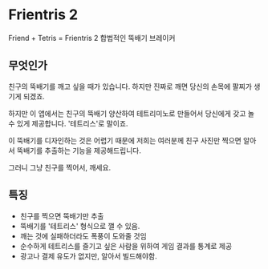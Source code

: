 # Frientris 2

Friend + Tetris = Frientris 2
합법적인 뚝배기 브레이커

## 무엇인가

친구의 뚝배기를 깨고 싶을 때가 있습니다. 하지만 진짜로 깨면 당신의 손목에 팔찌가 생기게 되겠죠.

하지만 이 앱에서는 친구의 뚝배기 양산하여 테트리미노로 만들어서 당신에게 갖고 놀 수 있게 제공합니다. '테트리스'로 말이죠.

이 뚝배기를 디자인하는 것은 어렵기 때문에 저희는 여러분께 친구 사진만 찍으면 알아서 뚝배기를 추출하는 기능을 제공해드립니다.

그러니 그냥 친구를 찍어서, 깨세요.

## 특징

* 친구를 찍으면 뚝배기만 추출
* 뚝배기를 '테트리스' 형식으로 깰 수 있음.
* 깨는 것에 실패하더라도 폭풍이 도와줄 것임
* 순수하게 테트리스를 즐기고 싶은 사람을 위하여 게임 결과를 통계로 제공
* 광고나 결제 유도가 없지만, 알아서 빌드해야함.